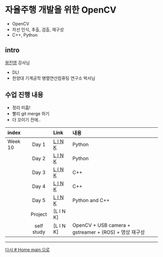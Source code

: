 

# 자율주행 개발을 위한 OpenCV

* OpenCV
* 차선 인식, 추출, 검출, 재구성 
* C++, Python

## intro 

[왕진영](https://qithub.com/JinFree) 강사님
* DLI 
* 한양대 기계공학 병렬연산컴퓨팅 연구소 박사님 


## 수업 진행 내용

* 정리 미흡!
* 빨리 git merge 하기
* 더 꼬이기 전에..


|index||Link|내용||
|:---|:---:|:---|:---|:---|
|Week 10|Day 1|[L I N K](./w10_opencv/w10d01.md)|Python
||Day 2|[L I N K](./w10_opencv/w10d02.md)|Python
||Day 3|[L I N K](./w10_opencv/w10d03.md)|C++
||Day 4|[L I N K](./w10_opencv/w10d04.md)|C++
||Day 5|[L I N K](./w10_opencv/w10d05.md)|Python and C++ 
||Project|[L I N K]|
||self study|[L I N K]|OpenCV + USB camera + gstreamer + (ROS) + 영상 재구성


---

[다시 # Home main 으로](../README.md)


